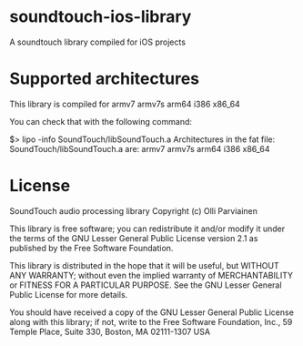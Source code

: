 # soundtouch-ios-library
A soundtouch library compiled for iOS projects
# Supported architectures
This library is compiled for armv7 armv7s arm64 i386 x86_64

You can check that with the following command:

$> lipo -info SoundTouch/libSoundTouch.a 
Architectures in the fat file: SoundTouch/libSoundTouch.a are: armv7 armv7s arm64 i386 x86_64 

# License
SoundTouch audio processing library Copyright (c) Olli Parviainen

This library is free software; you can redistribute it and/or modify it under the terms of the GNU Lesser General Public License version 2.1 as published by the Free Software Foundation.

This library is distributed in the hope that it will be useful, but WITHOUT ANY WARRANTY; without even the implied warranty of MERCHANTABILITY or FITNESS FOR A PARTICULAR PURPOSE. See the GNU Lesser General Public License for more details.

You should have received a copy of the GNU Lesser General Public License along with this library; if not, write to the Free Software Foundation, Inc., 59 Temple Place, Suite 330, Boston, MA 02111-1307 USA
